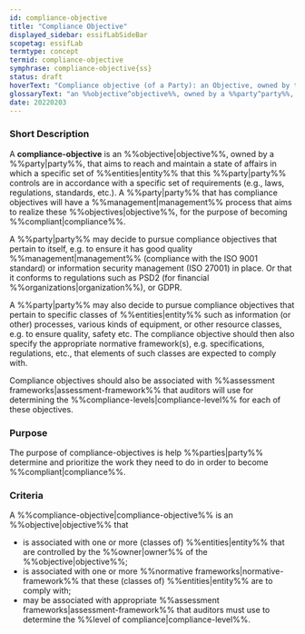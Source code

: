 ```yaml
---
id: compliance-objective
title: "Compliance Objective"
displayed_sidebar: essifLabSideBar
scopetag: essifLab
termtype: concept
termid: compliance-objective
symphrase: compliance-objective{ss}
status: draft
hoverText: "Compliance objective (of a Party): an Objective, owned by that Party, that aims to reach and maintain a state of affairs in which a specific set of Entities that this Party controls are in accordance with a specific set of requirements (e.g., laws, regulations, standards, etc.)."
glossaryText: "an %%objective^objective%%, owned by a %%party^party%%, that aims to reach and maintain a state of affairs in which a specific set of %%entities^entity%% that this %%party^party%% controls are in accordance with a specific set of requirements (e.g., laws, regulations, standards, etc.)."
date: 20220203
---
```


### Short Description
A **compliance-objective** is an %%objective|objective%%, owned by a %%party|party%%, that aims to reach and maintain a state of affairs in which a specific set of %%entities|entity%% that this %%party|party%% controls are in accordance with a specific set of requirements (e.g., laws, regulations, standards, etc.). A %%party|party%% that has compliance objectives will have a %%management|management%% process that aims to realize these %%objectives|objective%%, for the purpose of becoming %%compliant|compliance%%.

A %%party|party%% may decide to pursue compliance objectives that pertain to itself, e.g. to ensure it has good quality %%management|management%% (compliance with the ISO 9001 standard) or information security management (ISO 27001) in place. Or that it conforms to regulations such as PSD2 (for financial %%organizations|organization%%), or GDPR.

A %%party|party%% may also decide to pursue compliance objectives that pertain to specific classes of %%entities|entity%% such as information (or other) processes, various kinds of equipment, or other resource classes, e.g. to ensure quality, safety etc. The compliance objective should then also specify the appropriate normative framework(s), e.g. specifications, regulations, etc., that elements of such classes are expected to comply with.

Compliance objectives should also be associated with %%assessment frameworks|assessment-framework%% that auditors will use for determining the %%compliance-levels|compliance-level%% for each of these objectives.

### Purpose
The purpose of compliance-objectives is help %%parties|party%% determine and prioritize the work they need to do in order to become %%compliant|compliance%%.

### Criteria
A %%compliance-objective|compliance-objective%% is an %%objective|objective%% that
- is associated with one or more (classes of) %%entities|entity%% that are controlled by the %%owner|owner%% of the %%objective|objective%%;
- is associated with one or more %%normative frameworks|normative-framework%% that these (classes of) %%entities|entity%% are to comply with;
- may be associated with appropriate %%assessment frameworks|assessment-framework%% that auditors must use to determine the %%level of compliance|compliance-level%%.

